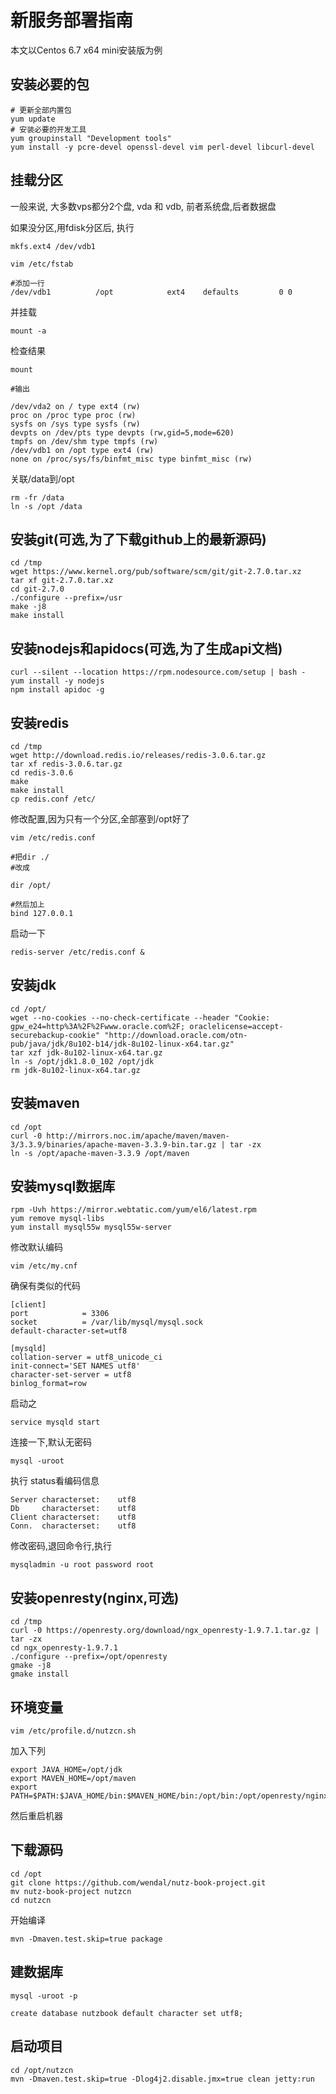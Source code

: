 # 新服务部署指南

本文以Centos 6.7 x64 mini安装版为例

## 安装必要的包


```
# 更新全部内置包
yum update
# 安装必要的开发工具
yum groupinstall "Development tools"
yum install -y pcre-devel openssl-devel vim perl-devel libcurl-devel
```

## 挂载分区

一般来说, 大多数vps都分2个盘, vda 和 vdb, 前者系统盘,后者数据盘

如果没分区,用fdisk分区后, 执行

```
mkfs.ext4 /dev/vdb1
```

```
vim /etc/fstab

#添加一行
/dev/vdb1          /opt            ext4    defaults         0 0
```

并挂载

```
mount -a
```

检查结果

```
mount

#输出

/dev/vda2 on / type ext4 (rw)
proc on /proc type proc (rw)
sysfs on /sys type sysfs (rw)
devpts on /dev/pts type devpts (rw,gid=5,mode=620)
tmpfs on /dev/shm type tmpfs (rw)
/dev/vdb1 on /opt type ext4 (rw)
none on /proc/sys/fs/binfmt_misc type binfmt_misc (rw)
```

关联/data到/opt

```
rm -fr /data
ln -s /opt /data
```

## 安装git(可选,为了下载github上的最新源码)


```
cd /tmp
wget https://www.kernel.org/pub/software/scm/git/git-2.7.0.tar.xz
tar xf git-2.7.0.tar.xz
cd git-2.7.0
./configure --prefix=/usr
make -j8
make install
```

## 安装nodejs和apidocs(可选,为了生成api文档)

```
curl --silent --location https://rpm.nodesource.com/setup | bash -
yum install -y nodejs
npm install apidoc -g
```

## 安装redis

```
cd /tmp
wget http://download.redis.io/releases/redis-3.0.6.tar.gz
tar xf redis-3.0.6.tar.gz
cd redis-3.0.6
make
make install
cp redis.conf /etc/
```

修改配置,因为只有一个分区,全部塞到/opt好了

```
vim /etc/redis.conf

#把dir ./
#改成 

dir /opt/

#然后加上
bind 127.0.0.1
```

启动一下

```
redis-server /etc/redis.conf &
```

## 安装jdk

```
cd /opt/
wget --no-cookies --no-check-certificate --header "Cookie: gpw_e24=http%3A%2F%2Fwww.oracle.com%2F; oraclelicense=accept-securebackup-cookie" "http://download.oracle.com/otn-pub/java/jdk/8u102-b14/jdk-8u102-linux-x64.tar.gz"
tar xzf jdk-8u102-linux-x64.tar.gz
ln -s /opt/jdk1.8.0_102 /opt/jdk
rm jdk-8u102-linux-x64.tar.gz
```

## 安装maven

```
cd /opt
curl -0 http://mirrors.noc.im/apache/maven/maven-3/3.3.9/binaries/apache-maven-3.3.9-bin.tar.gz | tar -zx
ln -s /opt/apache-maven-3.3.9 /opt/maven
```

## 安装mysql数据库

```
rpm -Uvh https://mirror.webtatic.com/yum/el6/latest.rpm
yum remove mysql-libs
yum install mysql55w mysql55w-server
```

修改默认编码

```
vim /etc/my.cnf
```

确保有类似的代码

```
[client]
port            = 3306
socket          = /var/lib/mysql/mysql.sock
default-character-set=utf8

[mysqld]
collation-server = utf8_unicode_ci
init-connect='SET NAMES utf8'
character-set-server = utf8
binlog_format=row

```

启动之

```
service mysqld start
```

连接一下,默认无密码

```
mysql -uroot
```

执行 status看编码信息

```
Server characterset:    utf8
Db     characterset:    utf8
Client characterset:    utf8
Conn.  characterset:    utf8
```

修改密码,退回命令行,执行

```
mysqladmin -u root password root
```




## 安装openresty(nginx,可选)

```
cd /tmp
curl -0 https://openresty.org/download/ngx_openresty-1.9.7.1.tar.gz | tar -zx
cd ngx_openresty-1.9.7.1
./configure --prefix=/opt/openresty
gmake -j8
gmake install

```

## 环境变量

```
vim /etc/profile.d/nutzcn.sh
```

加入下列

```
export JAVA_HOME=/opt/jdk
export MAVEN_HOME=/opt/maven
export PATH=$PATH:$JAVA_HOME/bin:$MAVEN_HOME/bin:/opt/bin:/opt/openresty/nginx/sbin
```

然后重启机器

## 下载源码

```
cd /opt
git clone https://github.com/wendal/nutz-book-project.git
mv nutz-book-project nutzcn
cd nutzcn
```

开始编译

```
mvn -Dmaven.test.skip=true package
```

## 建数据库

```
mysql -uroot -p

create database nutzbook default character set utf8;
```

## 启动项目

```
cd /opt/nutzcn
mvn -Dmaven.test.skip=true -Dlog4j2.disable.jmx=true clean jetty:run
```